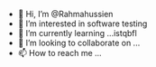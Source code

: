 - 👋 Hi, I’m @Rahmahussien
- 👀 I’m interested in software testing
- 🌱 I’m currently learning ...istqbfl
- 💞️ I’m looking to collaborate on ...
- 📫 How to reach me ...

<!---
Rahmahussien/Rahmahussien is a ✨ special ✨ repository because its `README.md` (this file) appears on your GitHub profile.
You can click the Preview link to take a look at your changes.
--->
